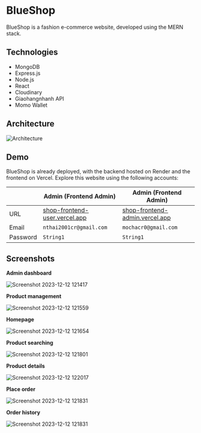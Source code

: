 # BlueShop
BlueShop is a fashion e-commerce website, developed using the MERN stack.

## Technologies
- MongoDB
- Express.js
- Node.js
- React
- Cloudinary
- Giaohangnhanh API
- Momo Wallet

## Architecture
![Architecture](https://github.com/mochacr0/readme-tutorial/assets/64319905/a17c0c3b-6b38-4257-9dc1-d3614c8f7736)

## Demo
BlueShop is already deployed, with the backend hosted on Render and the frontend on Vercel. Explore this website using the following accounts:

|          | Admin (Frontend Admin) | Admin (Frontend Admin) |
| -------- | ---------------------- | ---------------------- | 
|    URL   | [shop-frontend-user.vercel.app](https://shop-frontend-user.vercel.app/) | [shop-frontend-admin.vercel.app](https://shop-frontend-admin.vercel.app/) |
|   Email  | `nthai2001cr@gmail.com` | `mochacr0@gmail.com` |
| Password |        `String1`        |       `String1`      |

## Screenshots
**Admin dashboard**

![Screenshot 2023-12-12 121417](https://github.com/mochacr0/readme-tutorial/assets/64319905/79988769-d008-4be0-b1ef-34522a6ba6dc)

**Product management**

![Screenshot 2023-12-12 121559](https://github.com/mochacr0/readme-tutorial/assets/64319905/48222e16-3ce0-4337-bd96-4b51930f0fa2)

**Homepage**

![Screenshot 2023-12-12 121654](https://github.com/mochacr0/readme-tutorial/assets/64319905/6f9fa98e-4e86-4b46-b501-cf34404f4a61)

**Product searching**

![Screenshot 2023-12-12 121801](https://github.com/mochacr0/readme-tutorial/assets/64319905/e59a8fdb-ec5a-4a76-afbc-0287ff13038e)

**Product details**

![Screenshot 2023-12-12 122017](https://github.com/mochacr0/readme-tutorial/assets/64319905/08c246c0-33dc-4a9e-9321-3efb2cafd3a1)

**Place order**

![Screenshot 2023-12-12 121831](https://github.com/mochacr0/readme-tutorial/assets/64319905/a0a3937f-0325-498f-9bb3-67c5e779c792)

**Order history**

![Screenshot 2023-12-12 121831](https://github.com/mochacr0/readme-tutorial/assets/64319905/5f583eb6-65c2-4e86-bc0e-660522cc4bb3)
